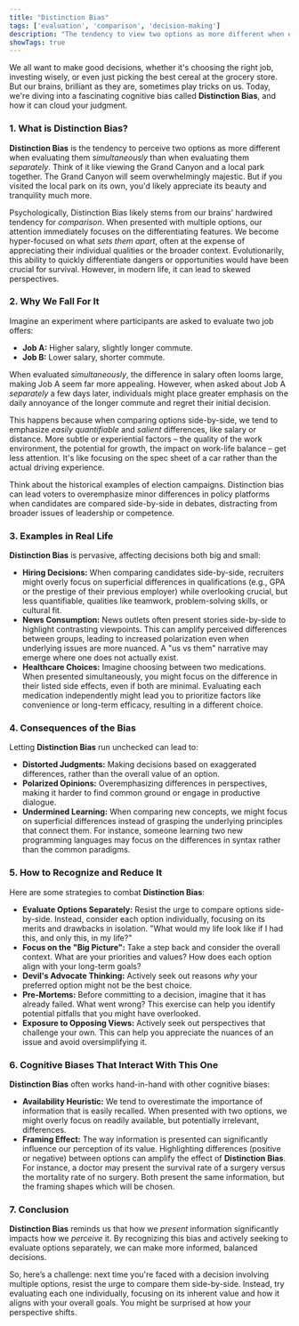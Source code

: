 ```yaml
---
title: "Distinction Bias"
tags: ['evaluation', 'comparison', 'decision-making']
description: "The tendency to view two options as more different when evaluating them simultaneously than when evaluating them separately."
showTags: true
---
```



We all want to make good decisions, whether it's choosing the right job, investing wisely, or even just picking the best cereal at the grocery store. But our brains, brilliant as they are, sometimes play tricks on us. Today, we're diving into a fascinating cognitive bias called **Distinction Bias**, and how it can cloud your judgment.

### 1. What is Distinction Bias?

**Distinction Bias** is the tendency to perceive two options as more different when evaluating them *simultaneously* than when evaluating them *separately*. Think of it like viewing the Grand Canyon and a local park together. The Grand Canyon will seem overwhelmingly majestic. But if you visited the local park on its own, you'd likely appreciate its beauty and tranquility much more.

Psychologically, Distinction Bias likely stems from our brains' hardwired tendency for *comparison*. When presented with multiple options, our attention immediately focuses on the differentiating features. We become hyper-focused on what *sets them apart*, often at the expense of appreciating their individual qualities or the broader context. Evolutionarily, this ability to quickly differentiate dangers or opportunities would have been crucial for survival. However, in modern life, it can lead to skewed perspectives.

### 2. Why We Fall For It

Imagine an experiment where participants are asked to evaluate two job offers:

*   **Job A:** Higher salary, slightly longer commute.
*   **Job B:** Lower salary, shorter commute.

When evaluated *simultaneously*, the difference in salary often looms large, making Job A seem far more appealing. However, when asked about Job A *separately* a few days later, individuals might place greater emphasis on the daily annoyance of the longer commute and regret their initial decision.

This happens because when comparing options side-by-side, we tend to emphasize *easily quantifiable* and *salient* differences, like salary or distance. More subtle or experiential factors – the quality of the work environment, the potential for growth, the impact on work-life balance – get less attention. It's like focusing on the spec sheet of a car rather than the actual driving experience.

Think about the historical examples of election campaigns. Distinction bias can lead voters to overemphasize minor differences in policy platforms when candidates are compared side-by-side in debates, distracting from broader issues of leadership or competence.

### 3. Examples in Real Life

**Distinction Bias** is pervasive, affecting decisions both big and small:

*   **Hiring Decisions:** When comparing candidates side-by-side, recruiters might overly focus on superficial differences in qualifications (e.g., GPA or the prestige of their previous employer) while overlooking crucial, but less quantifiable, qualities like teamwork, problem-solving skills, or cultural fit.
*   **News Consumption:** News outlets often present stories side-by-side to highlight contrasting viewpoints. This can amplify perceived differences between groups, leading to increased polarization even when underlying issues are more nuanced. A "us vs them" narrative may emerge where one does not actually exist.
*   **Healthcare Choices:** Imagine choosing between two medications. When presented simultaneously, you might focus on the difference in their listed side effects, even if both are minimal. Evaluating each medication independently might lead you to prioritize factors like convenience or long-term efficacy, resulting in a different choice.

### 4. Consequences of the Bias

Letting **Distinction Bias** run unchecked can lead to:

*   **Distorted Judgments:** Making decisions based on exaggerated differences, rather than the overall value of an option.
*   **Polarized Opinions:** Overemphasizing differences in perspectives, making it harder to find common ground or engage in productive dialogue.
*   **Undermined Learning:** When comparing new concepts, we might focus on superficial differences instead of grasping the underlying principles that connect them. For instance, someone learning two new programming languages may focus on the differences in syntax rather than the common paradigms.

### 5. How to Recognize and Reduce It

Here are some strategies to combat **Distinction Bias**:

*   **Evaluate Options Separately:** Resist the urge to compare options side-by-side. Instead, consider each option individually, focusing on its merits and drawbacks in isolation. "What would my life look like if I had this, and only this, in my life?"
*   **Focus on the "Big Picture":** Take a step back and consider the overall context. What are your priorities and values? How does each option align with your long-term goals?
*   **Devil's Advocate Thinking:** Actively seek out reasons *why* your preferred option might not be the best choice.
*   **Pre-Mortems:** Before committing to a decision, imagine that it has already failed. What went wrong? This exercise can help you identify potential pitfalls that you might have overlooked.
*   **Exposure to Opposing Views:** Actively seek out perspectives that challenge your own. This can help you appreciate the nuances of an issue and avoid oversimplifying it.

### 6. Cognitive Biases That Interact With This One

**Distinction Bias** often works hand-in-hand with other cognitive biases:

*   **Availability Heuristic:** We tend to overestimate the importance of information that is easily recalled. When presented with two options, we might overly focus on readily available, but potentially irrelevant, differences.
*   **Framing Effect:** The way information is presented can significantly influence our perception of its value. Highlighting differences (positive or negative) between options can amplify the effect of **Distinction Bias**. For instance, a doctor may present the survival rate of a surgery versus the mortality rate of no surgery. Both present the same information, but the framing shapes which will be chosen.

### 7. Conclusion

**Distinction Bias** reminds us that how we *present* information significantly impacts how we *perceive* it. By recognizing this bias and actively seeking to evaluate options separately, we can make more informed, balanced decisions.

So, here’s a challenge: next time you're faced with a decision involving multiple options, resist the urge to compare them side-by-side. Instead, try evaluating each one individually, focusing on its inherent value and how it aligns with your overall goals. You might be surprised at how your perspective shifts.

